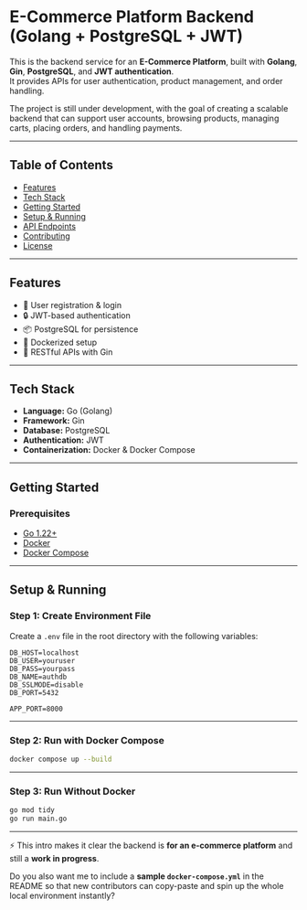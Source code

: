 # E-Commerce Platform Backend (Golang + PostgreSQL + JWT)

This is the backend service for an **E-Commerce Platform**, built with **Golang**, **Gin**, **PostgreSQL**, and **JWT authentication**.  
It provides APIs for user authentication, product management, and order handling.  

The project is still under development, with the goal of creating a scalable backend that can support user accounts, browsing products, managing carts, placing orders, and handling payments.
  

---

## Table of Contents
- [Features](#features)
- [Tech Stack](#tech-stack)
- [Getting Started](#getting-started)
- [Setup & Running](#setup--running)
- [API Endpoints](#api-endpoints)
- [Contributing](#contributing)
- [License](#license)

---

## Features
- 🔑 User registration & login
- 🔒 JWT-based authentication
- 📦 PostgreSQL for persistence
- 🐳 Dockerized setup
- 📑 RESTful APIs with Gin

---

## Tech Stack
- **Language:** Go (Golang)
- **Framework:** Gin
- **Database:** PostgreSQL
- **Authentication:** JWT
- **Containerization:** Docker & Docker Compose

---

## Getting Started

### Prerequisites
- [Go 1.22+](https://go.dev/doc/install)
- [Docker](https://docs.docker.com/get-docker/)
- [Docker Compose](https://docs.docker.com/compose/)

---

## Setup & Running

### Step 1: Create Environment File
Create a `.env` file in the root directory with the following variables:

```env
DB_HOST=localhost
DB_USER=youruser
DB_PASS=yourpass
DB_NAME=authdb
DB_SSLMODE=disable
DB_PORT=5432

APP_PORT=8000
```
---

### Step 2: Run with Docker Compose 
```bash
docker compose up --build
```
---

### Step 3: Run Without Docker
```bash
go mod tidy
go run main.go
```

---

⚡ This intro makes it clear the backend is **for an e-commerce platform** and still a **work in progress**.  

Do you also want me to include a **sample `docker-compose.yml`** in the README so that new contributors can copy-paste and spin up the whole local environment instantly?
